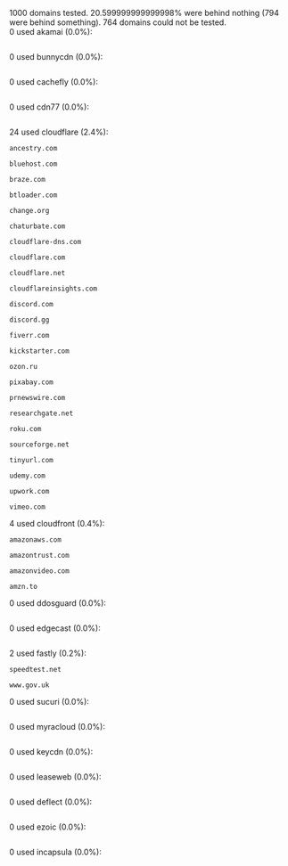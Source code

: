 1000 domains tested. 20.599999999999998% were behind nothing (794 were behind something). 764 domains could not be tested.<br>
0 used akamai (0.0%):
```

```

0 used bunnycdn (0.0%):
```

```

0 used cachefly (0.0%):
```

```

0 used cdn77 (0.0%):
```

```

24 used cloudflare (2.4%):
```
ancestry.com

bluehost.com

braze.com

btloader.com

change.org

chaturbate.com

cloudflare-dns.com

cloudflare.com

cloudflare.net

cloudflareinsights.com

discord.com

discord.gg

fiverr.com

kickstarter.com

ozon.ru

pixabay.com

prnewswire.com

researchgate.net

roku.com

sourceforge.net

tinyurl.com

udemy.com

upwork.com

vimeo.com

```

4 used cloudfront (0.4%):
```
amazonaws.com

amazontrust.com

amazonvideo.com

amzn.to

```

0 used ddosguard (0.0%):
```

```

0 used edgecast (0.0%):
```

```

2 used fastly (0.2%):
```
speedtest.net

www.gov.uk

```

0 used sucuri (0.0%):
```

```

0 used myracloud (0.0%):
```

```

0 used keycdn (0.0%):
```

```

0 used leaseweb (0.0%):
```

```

0 used deflect (0.0%):
```

```

0 used ezoic (0.0%):
```

```

0 used incapsula (0.0%):
```

```
